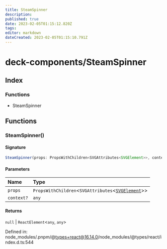 ```yaml
---
title: SteamSpinner
description: 
published: true
date: 2023-02-05T01:15:12.820Z
tags: 
editor: markdown
dateCreated: 2023-02-05T01:15:10.791Z
---
```


# deck-components/SteamSpinner

## Index

### Functions

- SteamSpinner

## Functions

### SteamSpinner()

#### Signature

```ts
SteamSpinner(props: PropsWithChildren<SVGAttributes<SVGElement>>, context?: any): null | ReactElement<any, any>;
```

#### Parameters

| Name | Type |
| :------ | :------ |
| `props` | `PropsWithChildren`\<`SVGAttributes`\<[`SVGElement`]( https://developer.mozilla.org/en-US/docs/Web/API/SVGElement )\>\> |
| `context?` | `any` |

#### Returns

`null` \| `ReactElement`\<`any`, `any`\>

Defined in:  node\_modules/.pnpm/@types+react@16.14.0/node\_modules/@types/react/index.d.ts:544
